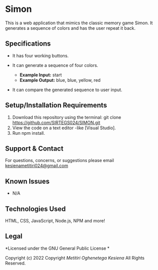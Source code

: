 # Simon
This is a web application that mimics the classic memory game Simon. It generates a sequence of colors and has the user repeat it back.

## Specifications

* It has four working buttons.

* It can generate a sequence of four colors.
  * **Example Input:** start
  * **Example Output:** blue, blue, yellow, red

* It can compare the generated sequence to user input.

## Setup/Installation Requirements

1. Download this repository using the terminal: git clone https://github.com/SIRTEGS024/SIMON.git
2. View the code on a text editor -like [Visual Studio].
3. Run npm install.


## Support & Contact
For questions, concerns, or suggestions please email kesienametitiri024@gmail.com

## Known Issues
* N/A

## Technologies Used
HTML, CSS, JavaScript, Node.js, NPM and more!
## Legal
*Licensed under the GNU General Public License *

Copyright (c) 2022 Copyright _Metitiri Oghenetega Kesiena_ All Rights Reserved.

